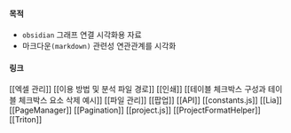 
#### 목적

- `obsidian` 그래프 연결 시각화용 자료
- 마크다운`(markdown)` 관련성 연관관계를 시각화


#### 링크

[[엑셀 관리]]
[[이용 방법 및 분석 파일 경로]]
[[인쇄]]
[[테이블 체크박스 구성과 테이블 체크박스  요소 삭제 예시]]
[[파일 관리]]
[[팝업]]
[[API]]
[[constants.js]]
[[Lia]]
[[PageManager]]
[[Pagination]]
[[project.js]]
[[ProjectFormatHelper]]
[[Triton]]